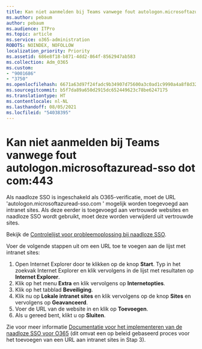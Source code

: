 ```yaml
---
title: Kan niet aanmelden bij Teams vanwege fout autologon.microsoftazuread-sso.com:443
ms.author: pebaum
author: pebaum
ms.audience: ITPro
ms.topic: article
ms.service: o365-administration
ROBOTS: NOINDEX, NOFOLLOW
localization_priority: Priority
ms.assetid: 686e8f18-b871-4dd2-864f-8562947ab583
ms.collection: Adm_O365
ms.custom:
- "9001686"
- "3750"
ms.openlocfilehash: 6671a63d97f24fadc9b34907d75600a3c0ad1c9990a4a8f8d32034c11e8a952e
ms.sourcegitcommit: b5f7da89a650d2915dc652449623c78be6247175
ms.translationtype: HT
ms.contentlocale: nl-NL
ms.lasthandoff: 08/05/2021
ms.locfileid: "54038395"
---
```

# <a name="unable-to-log-into-teams-due-to-error-autologonmicrosoftazuread-sso-dot-com443"></a>Kan niet aanmelden bij Teams vanwege fout autologon.microsoftazuread-sso dot com:443

Als naadloze SSO is ingeschakeld als O365-verificatie, moet de URL 'autologon.microsoftazuread-sso.com ' mogelijk worden toegevoegd aan intranet sites.  Als deze eerder is toegevoegd aan vertrouwde websites en naadloze SSO wordt gebruikt, moet deze worden verwijderd uit vertrouwde sites.

Bekijk de [Controlelijst voor probleemoplossing bij naadloze SSO](https://docs.microsoft.com/azure/active-directory/hybrid/tshoot-connect-sso#troubleshooting-checklist).

Voer de volgende stappen uit om een URL toe te voegen aan de lijst met intranet sites:

1. Open Internet Explorer door te klikken op de knop **Start**. Typ in het zoekvak Internet Explorer en klik vervolgens in de lijst met resultaten op **Internet Explorer**.
2. Klik op het menu **Extra** en klik vervolgens op **Internetopties**.
3. Klik op het tabblad **Beveiliging**.
4. Klik nu op **Lokale intranet sites** en klik vervolgens op de knop **Sites** en vervolgens op **Geavanceerd**.
5. Voer de URL van de website in en klik op **Toevoegen**.
6. Als u gereed bent, klikt u op **Sluiten**.

Zie voor meer informatie [Documentatie voor het implementeren van de naadloze SSO voor O365](https://docs.microsoft.com/azure/active-directory/hybrid/how-to-connect-sso-quick-start) (dit omvat een op beleid gebaseerd proces voor het toevoegen van een URL aan intranet sites in Stap 3).
